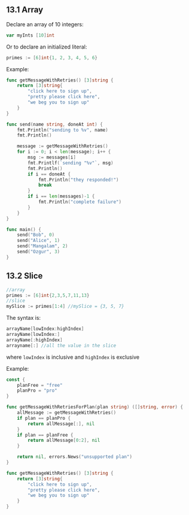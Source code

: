 
## 13.1 Array

Declare an array of 10 integers:

```go
var myInts [10]int
```

Or to declare an initialized literal:

```go
primes := [6]int{1, 2, 3, 4, 5, 6}
```

Example:

```go
func getMessageWithRetries() [3]string {
	return [3]string{
		"click here to sign up",
		"pretty please click here",
		"we beg you to sign up"
	}
}

func send(name string, doneAt int) {
	fmt.Println("sending to %v", name)
	fmt.Println()

	message := getMessageWithRetries()
	for i := 0; i < len(message); i++ {
		msg := messages[i]
		fmt.Printlf(`sending "%v"`, msg)
		fmt.Println()
		if i == doneAt {
			fmt.Println("they responded!")
			break
		}
		if i == len(messages)-1 {
			fmt.Println("complete failure")
		}
	}
}

func main() {
	send("Bob", 0)
	send("Alice", 1)
	send("Mangalam", 2)
	send("Ozgur", 3)
}
```

## 13.2 Slice

```go
//array
primes := [6]int{2,3,5,7,11,13}
//slice
mySlice := primes[1:4] //mySlice = {3, 5, 7}
```

The syntax is:
```go
arrayName[lowIndex:highIndex]
arrayName[lowIndex:]
arrayName[:highIndex]
arrayname[:] //all the value in the slice
```

where `lowIndex` is inclusive and `highIndex` is exclusive

Example: 

```go
const {
	planFree = "free"
	planPro = "pro"
}

func getMessageWithRetriesForPlan(plan string) ([]string, error) {
	allMessage := getMessageWithRetries()
	if plan == planPro {
		return allMessage[:], nil
	}
	if plan == planFree {
		return allMessage[0:2], nil
	}

	return nil, errors.News("unsupported plan")
}

func getMessageWithRetries() [3]string {
	return [3]string{
		"click here to sign up",
		"pretty please click here",
		"we beg you to sign up"
	}
}

```